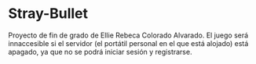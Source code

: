 # Stray-Bullet
Proyecto de fin de grado de Ellie Rebeca Colorado Alvarado.
El juego será innaccesible si el servidor (el portátil personal en el que está alojado) está apagado, ya que no se podrá iniciar sesión y registrarse.
